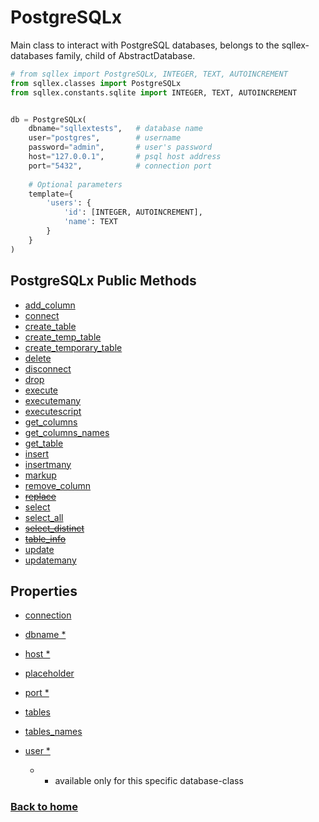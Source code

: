 # PostgreSQLx

Main class to interact with PostgreSQL databases, belongs to the sqllex-databases family, child of AbstractDatabase.

```python
# from sqllex import PostgreSQLx, INTEGER, TEXT, AUTOINCREMENT
from sqllex.classes import PostgreSQLx
from sqllex.constants.sqlite import INTEGER, TEXT, AUTOINCREMENT


db = PostgreSQLx(
    dbname="sqllextests",   # database name
    user="postgres",        # username
    password="admin",       # user's password
    host="127.0.0.1",       # psql host address 
    port="5432",            # connection port
    
    # Optional parameters
    template={
        'users': {
            'id': [INTEGER, AUTOINCREMENT],
            'name': TEXT
        }
    }
)

```

## PostgreSQLx Public Methods 

- [add_column](database-add_column.md)
- [connect](postgresqlx-connect.md)
- [create_table](database-create_table.md)
- [create_temp_table](database-create_table.md)
- [create_temporary_table](database-create_table.md)
- [delete](database-delete.md)
- [disconnect](database-disconnect.md)
- [drop](database-drop.md)
- [execute](database-execute.md)
- [executemany](database-executemany.md)
- [executescript](database-executescript.md)
- [get_columns](database-get_columns.md)
- [get_columns_names](database-get_columns_names.md)
- [get_table](database-get_table.md)
- [insert](database-insert.md)
- [insertmany](database-insertmany.md)
- [markup](database-markup.md)
- [remove_column](database-remove_column.md)
- [~~replace~~]()
- [select](database-select.md)
- [select_all](database-select_all.md)
- [~~select_distinct~~]()
- [~~table_info~~]()
- [update](database-update.md)
- [updatemany](database-updatemany.md)


## Properties

- [connection](postgresqlx-properties.md#postgresqlxconnection)
- [dbname *](postgresqlx-properties.md#postgresqlxdbname)
- [host *](postgresqlx-properties.md#postgresqlxhost)
- [placeholder](database-properties.md#abstractdatabaseplaceholder)
- [port *](postgresqlx-properties.md#postgresqlxport)
- [tables](database-properties.md#abstractdatabasetables)
- [tables_names](database-properties.md#abstractdatabasetables_names)
- [user *](postgresqlx-properties.md#postgresqlxuser)


    * - available only for this specific database-class

### [Back to home](README.md)